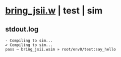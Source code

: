 # [bring_jsii.w](../../../../examples/tests/valid/bring_jsii.w) | test | sim

## stdout.log
```log
- Compiling to sim...
✔ Compiling to sim...
pass ─ bring_jsii.wsim » root/env0/test:say_hello
```

